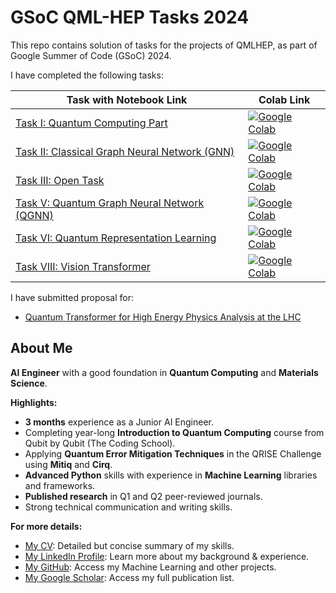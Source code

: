 # GSoC QML-HEP Tasks 2024

This repo contains solution of tasks for the projects of QMLHEP, as part of Google Summer of Code (GSoC) 2024. 


I have completed the following tasks:

| Task with Notebook Link                            | Colab Link                                                                                                                                                                                                    |
|----------------------------------------------------|---------------------------------------------------------------------------------------------------------------------------------------------------------------------------------------------------------------|
| [Task I: Quantum Computing Part](./Task_I_Quantum_Computing_Part.ipynb) | <a href="https://colab.research.google.com/drive/1YoCDgn-PKI_iG3l6wFJapv2S4OSdZIep?usp=sharing" target="_parent"><img src="https://colab.research.google.com/assets/colab-badge.svg" alt="Google Colab"/></a> |
| [Task II: Classical Graph Neural Network (GNN)](#) | <a href="#" target="_parent"><img src="https://colab.research.google.com/assets/colab-badge.svg" alt="Google Colab"/></a> |
| [Task III: Open Task](#) | <a href="#" target="_parent"><img src="https://colab.research.google.com/assets/colab-badge.svg" alt="Google Colab"/></a> |
| [Task V: Quantum Graph Neural Network (QGNN)](#) | <a href="#" target="_parent"><img src="https://colab.research.google.com/assets/colab-badge.svg" alt="Google Colab"/></a> |
| [Task VI: Quantum Representation Learning](#) | <a href="#" target="_parent"><img src="https://colab.research.google.com/assets/colab-badge.svg" alt="Google Colab"/></a> |
| [Task VIII: Vision Transformer](./Task_VIII_Vision_Transformer_Implementation.ipynb) | <a href="https://colab.research.google.com/drive/1oQb44KcaxshnOT_6gvaqrAcieMPjeKVb?usp=sharing" target="_parent"><img src="https://colab.research.google.com/assets/colab-badge.svg" alt="Google Colab"/></a> |


I have submitted proposal for:
- [Quantum Transformer for High Energy Physics Analysis at the LHC](https://ml4sci.org/gsoc/2024/proposal_QMLHEP5.html)


## About Me

**AI Engineer** with a good foundation in **Quantum Computing** and **Materials Science**. 


**Highlights:**

* **3 months** experience as a Junior AI Engineer.
* Completing year-long **Introduction to Quantum Computing** course from Qubit by Qubit (The Coding School).
* Applying **Quantum Error Mitigation Techniques** in the QRISE Challenge using **Mitiq** and **Cirq**.
* **Advanced Python** skills with experience in **Machine Learning** libraries and frameworks.
* **Published research** in Q1 and Q2 peer-reviewed journals.
* Strong technical communication and writing skills. 


**For more details:**

- [My CV](./Abir_CV.pdf): Detailed but concise summary of my skills.
- [My LinkedIn Profile](https://www.linkedin.com/in/abir0/): Learn more about my background & experience.
- [My GitHub](https://github.com/abir0): Access my Machine Learning and other projects.
- [My Google Scholar](https://scholar.google.com/citations?user=GF-XT6EAAAAJ&hl=en): Access my full publication list.
